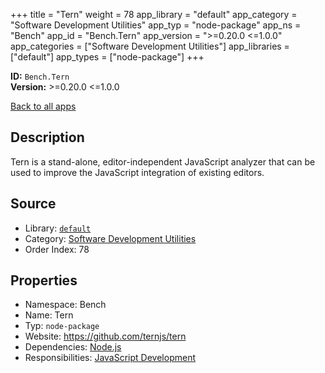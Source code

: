 ﻿+++
title = "Tern"
weight = 78
app_library = "default"
app_category = "Software Development Utilities"
app_typ = "node-package"
app_ns = "Bench"
app_id = "Bench.Tern"
app_version = ">=0.20.0 <=1.0.0"
app_categories = ["Software Development Utilities"]
app_libraries = ["default"]
app_types = ["node-package"]
+++

**ID:** `Bench.Tern`  
**Version:** >=0.20.0 <=1.0.0  
<!--more-->

[Back to all apps](/apps/)

## Description
Tern is a stand-alone, editor-independent JavaScript analyzer
that can be used to improve the JavaScript integration of existing editors.

## Source

* Library: [`default`](/app_libraries/default)
* Category: [Software Development Utilities](/app_categories/software-development-utilities)
* Order Index: 78

## Properties

* Namespace: Bench
* Name: Tern
* Typ: `node-package`
* Website: <https://github.com/ternjs/tern>
* Dependencies: [Node.js](/apps/Bench.Node)
* Responsibilities: [JavaScript Development](/apps/Bench.Group.JavaScriptDevelopment)

